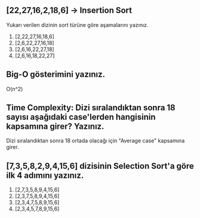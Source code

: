 ## [22,27,16,2,18,6] -> Insertion Sort

Yukarı verilen dizinin sort türüne göre aşamalarını yazınız.

1. [2,22,27,16,18,6]
2. [2,6,22,27,16,18]
3. [2,6,16,22,27,18]
4. [2,6,16,18,22,27]

## Big-O gösterimini yazınız.

O(n^2)

## Time Complexity: Dizi sıralandıktan sonra 18 sayısı aşağıdaki case'lerden hangisinin kapsamına girer? Yazınız.


Dizi sıralandıktan sonra 18 ortada olacağı için "Average case" kapsamına girer.

## [7,3,5,8,2,9,4,15,6] dizisinin Selection Sort'a göre ilk 4 adımını yazınız.

1. [2,7,3,5,8,9,4,15,6]
2. [2,3,7,5,8,9,4,15,6]
3. [2,3,4,7,5,8,9,15,6]
4. [2,3,4,5,7,8,9,15,6]